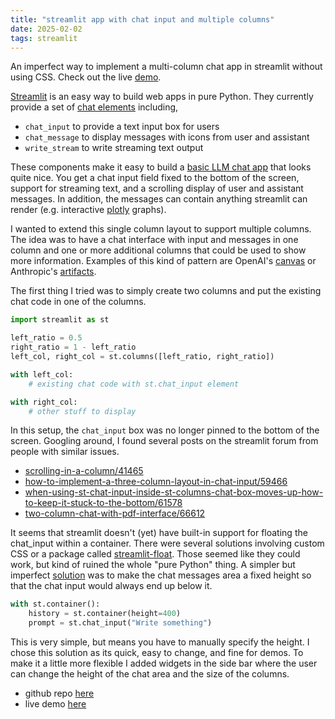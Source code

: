 ```yaml
---
title: "streamlit app with chat input and multiple columns"
date: 2025-02-02
tags: streamlit
---
```


An imperfect way to implement a multi-column chat app in streamlit without using CSS.
Check out the live [demo](https://galtay-streamlit-multi-column-chat-app-q6ynqa.streamlit.app/).


[Streamlit](https://streamlit.io/) is an easy way to build web apps in pure Python.
They currently provide a set of [chat elements](https://docs.streamlit.io/develop/api-reference/chat)
including,

* `chat_input` to provide a text input box for users
* `chat_message` to display messages with icons from user and assistant
* `write_stream` to write streaming text output

These components make it easy to build a
[basic LLM chat app](https://docs.streamlit.io/develop/tutorials/chat-and-llm-apps/build-conversational-apps)
that looks quite nice.
You get a chat input field fixed to the bottom of the screen,
support for streaming text,
and a scrolling display of user and assistant messages.
In addition, the messages can contain anything streamlit can render
(e.g. interactive [plotly](https://plotly.com/) graphs).

I wanted to extend this single column layout to support multiple columns.
The idea was to have a chat interface with input and messages in one column
and one or more additional columns that could be used to show more information.
Examples of this kind of pattern are OpenAI's [canvas](https://openai.com/index/introducing-canvas/)
or Anthropic's [artifacts](https://www.anthropic.com/news/artifacts).

The first thing I tried was to simply create two columns and put the existing chat code in one of the columns.

```python
import streamlit as st

left_ratio = 0.5
right_ratio = 1 - left_ratio
left_col, right_col = st.columns([left_ratio, right_ratio])

with left_col:
    # existing chat code with st.chat_input element

with right_col:
    # other stuff to display
```

In this setup, the `chat_input` box was no longer pinned to the bottom of the screen.
Googling around, I found several posts on the streamlit forum from people with similar issues.

* [scrolling-in-a-column/41465](https://discuss.streamlit.io/t/scrolling-in-a-column/41465)
* [how-to-implement-a-three-column-layout-in-chat-input/59466](https://discuss.streamlit.io/t/how-to-implement-a-three-column-layout-in-chat-input/59466)
* [when-using-st-chat-input-inside-st-columns-chat-box-moves-up-how-to-keep-it-stuck-to-the-bottom/61578](https://discuss.streamlit.io/t/when-using-st-chat-input-inside-st-columns-chat-box-moves-up-how-to-keep-it-stuck-to-the-bottom/61578)
* [two-column-chat-with-pdf-interface/66612](https://discuss.streamlit.io/t/two-column-chat-with-pdf-interface/66612)

It seems that streamlit doesn't (yet) have built-in support for floating the chat_input within a container.
There were several solutions involving custom CSS or a package called
[streamlit-float](https://github.com/bouzidanas/streamlit-float).
Those seemed like they could work, but kind of ruined the whole "pure Python" thing.
A simpler but imperfect
[solution](https://discuss.streamlit.io/t/when-using-st-chat-input-inside-st-columns-chat-box-moves-up-how-to-keep-it-stuck-to-the-bottom/61578/3)
was to make the chat messages area a fixed height so that the chat input would always end up below it.

```python
with st.container():
    history = st.container(height=400)
    prompt = st.chat_input("Write something")
```

This is very simple, but means you have to manually specify the height.
I chose this solution as its quick, easy to change, and fine for demos.
To make it a little more flexible I added widgets in the side bar where the user can change the height of the chat area and the size of the columns.


* github repo [here](https://github.com/galtay/streamlit-multi-column-chat)
* live demo [here](https://galtay-streamlit-multi-column-chat-app-q6ynqa.streamlit.app/)












